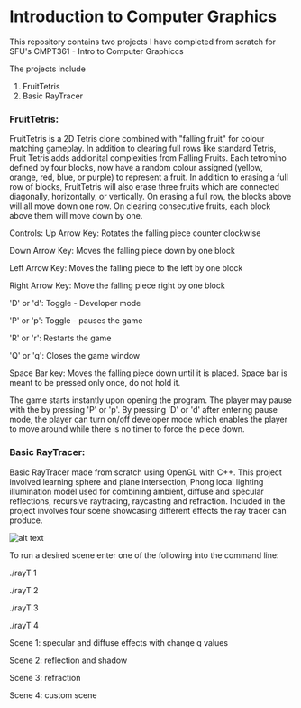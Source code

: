 # Introduction to Computer Graphics

This repository contains two projects I have completed from scratch for SFU's CMPT361 - Intro to Computer Graphiccs

The projects include
  1. FruitTetris
  2. Basic RayTracer
  
  
### FruitTetris: 
  
FruitTetris is a 2D Tetris clone combined with "falling fruit" for colour matching gameplay. In addition to clearing full rows like standard Tetris, Fruit Tetris adds addionital complexities from Falling Fruits. Each tetromino defined by four blocks, now have a random colour assigned (yellow, orange, red, blue, or purple) to represent a fruit. In addition to erasing a full row of blocks, FruitTetris will also erase three fruits which are connected diagonally, horizontally, or vertically. On erasing a full row, the blocks above will all move down one row. On clearing consecutive fruits, each block above them will move down by one. 
 
 Controls:
  Up Arrow Key: Rotates the falling piece counter clockwise
  
  Down Arrow Key: Moves the falling piece down by one block
  
  Left Arrow Key: Moves the  falling piece to the left by one block
  
  Right Arrow Key: Move the falling piece right by one block

  'D' or 'd': Toggle - Developer mode
  
  'P' or 'p': Toggle - pauses the game
  
  'R' or 'r': Restarts the game
  
  'Q' or 'q': Closes the game window

  Space Bar key: Moves the falling piece down until it is placed. Space bar is meant to be pressed only once, do not hold it.

 The game starts instantly upon opening the program. The player may pause with the by pressing 'P' or 'p'.
 By pressing 'D' or 'd' after entering pause mode, the player can turn on/off developer mode which enables the player to move 
 around while there is no timer to force the piece down. 

### Basic RayTracer: 

Basic RayTracer made from scratch using OpenGL with C++. This project involved learning sphere and plane intersection, Phong local lighting 
illumination model used for combining ambient, diffuse and specular reflections, recursive raytracing, raycasting and refraction. 
Included in the project involves four scene showcasing different effects the ray tracer can produce. 

![alt text](https://github.com/oFwano/Introduction_to_Computer_Graphics/blob/master/rayT/s4.jpg "Custom scene for RayTracer project")


To run a desired scene enter one of the following into the command line:

./rayT 1

./rayT 2

./rayT 3

./rayT 4

Scene 1: specular and diffuse effects with change q values

Scene 2: reflection and shadow

Scene 3: refraction

Scene 4: custom scene
